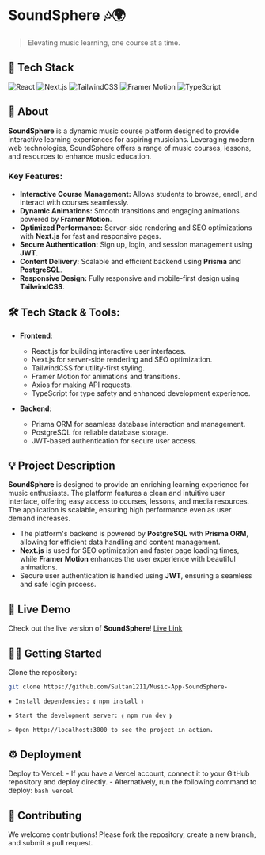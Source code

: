 # SoundSphere 🎶🌍
> Elevating music learning, one course at a time.

## 🚀 Tech Stack

![React](https://img.shields.io/badge/React-61DAFB?style=for-the-badge&logo=react&logoColor=black) 
![Next.js](https://img.shields.io/badge/Next.js-000000?style=for-the-badge&logo=next.js&logoColor=white) 
![TailwindCSS](https://img.shields.io/badge/TailwindCSS-38B2AC?style=for-the-badge&logo=tailwind-css&logoColor=white) 
![Framer Motion](https://img.shields.io/badge/Framer%20Motion-0088FF?style=for-the-badge&logo=framer&logoColor=white) 
![TypeScript](https://img.shields.io/badge/TypeScript-3178C6?style=for-the-badge&logo=typescript&logoColor=white) 

## 🌟 About

**SoundSphere** is a dynamic music course platform designed to provide interactive learning experiences for aspiring musicians. Leveraging modern web technologies, SoundSphere offers a range of music courses, lessons, and resources to enhance music education.

### Key Features:
- **Interactive Course Management:** Allows students to browse, enroll, and interact with courses seamlessly.
- **Dynamic Animations:** Smooth transitions and engaging animations powered by **Framer Motion**.
- **Optimized Performance:** Server-side rendering and SEO optimizations with **Next.js** for fast and responsive pages.
- **Secure Authentication:** Sign up, login, and session management using **JWT**.
- **Content Delivery:** Scalable and efficient backend using **Prisma** and **PostgreSQL**.
- **Responsive Design:** Fully responsive and mobile-first design using **TailwindCSS**.

## 🛠️ Tech Stack & Tools:

- **Frontend**: 
  - React.js for building interactive user interfaces.
  - Next.js for server-side rendering and SEO optimization.
  - TailwindCSS for utility-first styling.
  - Framer Motion for animations and transitions.
  - Axios for making API requests.
  - TypeScript for type safety and enhanced development experience.

- **Backend**: 
  - Prisma ORM for seamless database interaction and management.
  - PostgreSQL for reliable database storage.
  - JWT-based authentication for secure user access.

## 💡 Project Description

**SoundSphere** is designed to provide an enriching learning experience for music enthusiasts. The platform features a clean and intuitive user interface, offering easy access to courses, lessons, and media resources. The application is scalable, ensuring high performance even as user demand increases.

- The platform's backend is powered by **PostgreSQL** with **Prisma ORM**, allowing for efficient data handling and content management.
- **Next.js** is used for SEO optimization and faster page loading times, while **Framer Motion** enhances the user experience with beautiful animations.
- Secure user authentication is handled using **JWT**, ensuring a seamless and safe login process.

## 🔗 Live Demo

Check out the live version of **SoundSphere**! [Live Link](https://music-app-sound-sphere-ybwx.vercel.app/)

## 🧑‍💻 Getting Started

Clone the repository:

```bash
git clone https://github.com/Sultan1211/Music-App-SoundSphere-

⁕ Install dependencies: ⟬ npm install ⟭

⁕ Start the development server: ⟬ npm run dev ⟭

⫸ Open http://localhost:3000 to see the project in action.
```

## ⚙️ Deployment
Deploy to Vercel:
    - If you have a Vercel account, connect it to your GitHub repository and deploy directly.
    - Alternatively, run the following command to deploy:
    ```bash
    vercel
    ```
    
## 🤝 Contributing

We welcome contributions! Please fork the repository, create a new branch, and submit a pull request.
